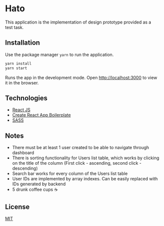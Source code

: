 # Hato

This application is the implementation of design prototype provided as a test task.

## Installation

Use the package manager ```yarn``` to run the application.

```bash
yarn install
yarn start
```
Runs the app in the development mode.
Open [http://localhost:3000](http://localhost:3000) to view it in the browser.

## Technologies
- [React JS](https://reactjs.org/)
- [Create React App Boilerplate](https://github.com/facebook/create-react-app)
- [SASS](https://sass-lang.com/)

## Notes
- There must be at least 1 user created to be able to navigate through dashboard
- There is sorting functionality for Users list table, which works by clicking on the title of the column (First click - ascending, second click - descending)
- Search bar works for every column of the Users list table
- User IDs are implemented by array indexes. Can be easily replaced with IDs generated by backend
- 5 drunk coffee cups ☕️ 


## License
[MIT](https://choosealicense.com/licenses/mit/)